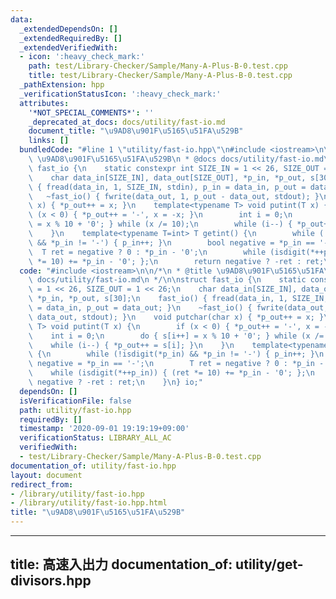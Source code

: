```yaml
---
data:
  _extendedDependsOn: []
  _extendedRequiredBy: []
  _extendedVerifiedWith:
  - icon: ':heavy_check_mark:'
    path: test/Library-Checker/Sample/Many-A-Plus-B-0.test.cpp
    title: test/Library-Checker/Sample/Many-A-Plus-B-0.test.cpp
  _pathExtension: hpp
  _verificationStatusIcon: ':heavy_check_mark:'
  attributes:
    '*NOT_SPECIAL_COMMENTS*': ''
    _deprecated_at_docs: docs/utility/fast-io.md
    document_title: "\u9AD8\u901F\u5165\u51FA\u529B"
    links: []
  bundledCode: "#line 1 \"utility/fast-io.hpp\"\n#include <iostream>\n\n/*\n * @title\
    \ \u9AD8\u901F\u5165\u51FA\u529B\n * @docs docs/utility/fast-io.md\n */\n\nstruct\
    \ fast_io {\n    static constexpr int SIZE_IN = 1 << 26, SIZE_OUT = 1 << 26;\n\
    \    char data_in[SIZE_IN], data_out[SIZE_OUT], *p_in, *p_out, s[30];\n    fast_io()\
    \ { fread(data_in, 1, SIZE_IN, stdin), p_in = data_in, p_out = data_out; }\n \
    \   ~fast_io() { fwrite(data_out, 1, p_out - data_out, stdout); }\n    void putchar(char\
    \ x) { *p_out++ = x; }\n    template<typename T> void putint(T x) {\n        if\
    \ (x < 0) { *p_out++ = '-', x = -x; }\n        int i = 0;\n        do { s[i++]\
    \ = x % 10 + '0'; } while (x /= 10);\n        while (i--) { *p_out++ = s[i]; }\n\
    \    }\n    template<typename T=int> T getint() {\n        while (!isdigit(*p_in)\
    \ && *p_in != '-') { p_in++; }\n        bool negative = *p_in == '-';\n      \
    \  T ret = negative ? 0 : *p_in - '0';\n        while (isdigit(*++p_in)) { (ret\
    \ *= 10) += *p_in - '0'; };\n        return negative ? -ret : ret;\n    }\n} io;\n"
  code: "#include <iostream>\n\n/*\n * @title \u9AD8\u901F\u5165\u51FA\u529B\n * @docs\
    \ docs/utility/fast-io.md\n */\n\nstruct fast_io {\n    static constexpr int SIZE_IN\
    \ = 1 << 26, SIZE_OUT = 1 << 26;\n    char data_in[SIZE_IN], data_out[SIZE_OUT],\
    \ *p_in, *p_out, s[30];\n    fast_io() { fread(data_in, 1, SIZE_IN, stdin), p_in\
    \ = data_in, p_out = data_out; }\n    ~fast_io() { fwrite(data_out, 1, p_out -\
    \ data_out, stdout); }\n    void putchar(char x) { *p_out++ = x; }\n    template<typename\
    \ T> void putint(T x) {\n        if (x < 0) { *p_out++ = '-', x = -x; }\n    \
    \    int i = 0;\n        do { s[i++] = x % 10 + '0'; } while (x /= 10);\n    \
    \    while (i--) { *p_out++ = s[i]; }\n    }\n    template<typename T=int> T getint()\
    \ {\n        while (!isdigit(*p_in) && *p_in != '-') { p_in++; }\n        bool\
    \ negative = *p_in == '-';\n        T ret = negative ? 0 : *p_in - '0';\n    \
    \    while (isdigit(*++p_in)) { (ret *= 10) += *p_in - '0'; };\n        return\
    \ negative ? -ret : ret;\n    }\n} io;"
  dependsOn: []
  isVerificationFile: false
  path: utility/fast-io.hpp
  requiredBy: []
  timestamp: '2020-09-01 19:19:19+09:00'
  verificationStatus: LIBRARY_ALL_AC
  verifiedWith:
  - test/Library-Checker/Sample/Many-A-Plus-B-0.test.cpp
documentation_of: utility/fast-io.hpp
layout: document
redirect_from:
- /library/utility/fast-io.hpp
- /library/utility/fast-io.hpp.html
title: "\u9AD8\u901F\u5165\u51FA\u529B"
---
```

---
title: 高速入出力
documentation_of: utility/get-divisors.hpp
---

